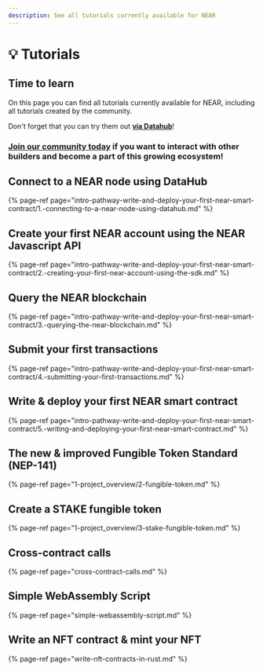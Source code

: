 ```yaml
---
description: See all tutorials currently available for NEAR
---
```


# 💡 Tutorials

## Time to learn

On this page you can find all tutorials currently available for NEAR, including all tutorials created by the community.

Don't forget that you can try them out [**via Datahub**](https://datahub.figment.io/sign_up?service=near)!

### [Join our community today](https://discord.gg/fszyM7K) if you want to interact with other builders and become a part of this growing ecosystem!

## Connect to a NEAR node using DataHub

{% page-ref page="intro-pathway-write-and-deploy-your-first-near-smart-contract/1.-connecting-to-a-near-node-using-datahub.md" %}

## Create your first NEAR account using the NEAR Javascript API

{% page-ref page="intro-pathway-write-and-deploy-your-first-near-smart-contract/2.-creating-your-first-near-account-using-the-sdk.md" %}

## Query the NEAR blockchain

{% page-ref page="intro-pathway-write-and-deploy-your-first-near-smart-contract/3.-querying-the-near-blockchain.md" %}

## Submit your first transactions

{% page-ref page="intro-pathway-write-and-deploy-your-first-near-smart-contract/4.-submitting-your-first-transactions.md" %}

## Write & deploy your first NEAR smart contract

{% page-ref page="intro-pathway-write-and-deploy-your-first-near-smart-contract/5.-writing-and-deploying-your-first-near-smart-contract.md" %}

## The new & improved Fungible Token Standard \(NEP-141\)

{% page-ref page="1-project\_overview/2-fungible-token.md" %}

## Create a STAKE fungible token

{% page-ref page="1-project\_overview/3-stake-fungible-token.md" %}

## Cross-contract calls

{% page-ref page="cross-contract-calls.md" %}

## Simple WebAssembly Script

{% page-ref page="simple-webassembly-script.md" %}

## Write an NFT contract & mint your NFT

{% page-ref page="write-nft-contracts-in-rust.md" %}

